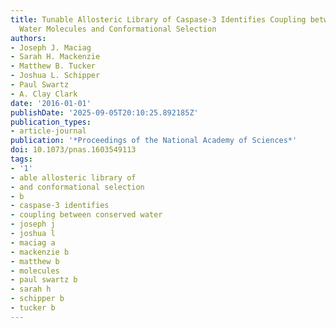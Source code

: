 ```yaml
---
title: Tunable Allosteric Library of Caspase-3 Identifies Coupling between Conserved
  Water Molecules and Conformational Selection
authors:
- Joseph J. Maciag
- Sarah H. Mackenzie
- Matthew B. Tucker
- Joshua L. Schipper
- Paul Swartz
- A. Clay Clark
date: '2016-01-01'
publishDate: '2025-09-05T20:10:25.892185Z'
publication_types:
- article-journal
publication: '*Proceedings of the National Academy of Sciences*'
doi: 10.1073/pnas.1603549113
tags:
- '1'
- able allosteric library of
- and conformational selection
- b
- caspase-3 identifies
- coupling between conserved water
- joseph j
- joshua l
- maciag a
- mackenzie b
- matthew b
- molecules
- paul swartz b
- sarah h
- schipper b
- tucker b
---
```

